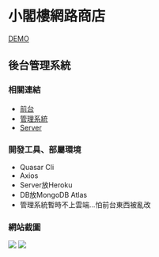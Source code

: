 # 小閣樓網路商店
[DEMO](https://bolaslien.github.io/miniAttic-front-app/)

## 後台管理系統
### 相關連結
- [前台](https://github.com/BolasLien/my-page)
- [管理系統](https://github.com/BolasLien/miniAttic-back-app)
- [Server](https://github.com/BolasLien/miniAttic-api-server)

### 開發工具、部屬環境
- Quasar Cli
- Axios
- Server放Heroku
- DB放MongoDB Atlas
- 管理系統暫時不上雲端...怕前台東西被亂改
### 網站截圖
![](https://i.imgur.com/aWAvug3.png)
![](https://i.imgur.com/MjnKcZa.png)
